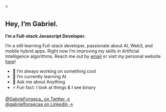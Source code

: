 ⚡

## Hey, I’m Gabriel.

<b>I’m a Full-stack Javascript Developer.</b>

I’m a still learning Full-stack developer, passionate about AI, Web3, and mobile hybrid apps. Right now I’m improving my skills in Artificial Intelligence algorithms.
Reach me out by [email](mailTo:jg.fonseca@outlook.pt) or visit my personal website [here](https://t.co/QXEaIQgVBv)!

- 🔭 I’m always working on something cool
- 🌱 I’m currently learning AI
- 💬 Ask me about Anything
- ⚡ Fun fact: I look at things & I see binary

[@GabrieFonseca\_ on Twitter &rarr;](https://twitter.com/GabrieFonseca_)
<br />
[@gabrielfonsecaa on Linkedin &rarr;](https://www.linkedin.com/in/gabrielfonsecaa/)
